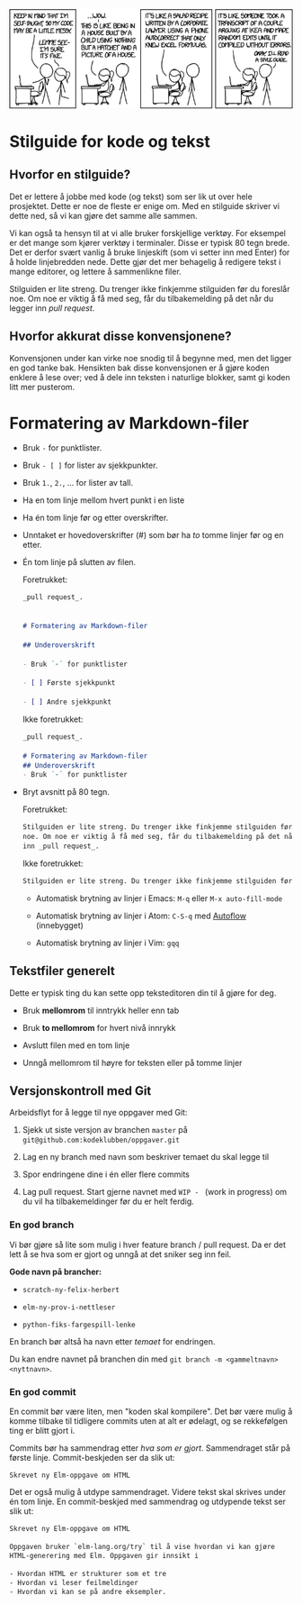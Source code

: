 
<a href="https://xkcd.com/1513/">
<img border="0" alt="Tegneserie fra XKCD om konvensjoner og koding" src="https://github.com/Oisov/oppgave-wiki/blob/master/images/konvensjoner/xkcd.png">
</a>


# Stilguide for kode og tekst

## Hvorfor en stilguide?

Det er lettere å jobbe med kode (og tekst) som ser lik ut over hele prosjektet.
Dette er noe de fleste er enige om. Med en stilguide skriver vi dette ned, så vi
kan gjøre det samme alle sammen.

Vi kan også ta hensyn til at vi alle bruker forskjellige verktøy. For eksempel
er det mange som kjører verktøy i terminaler. Disse er typisk 80 tegn brede. Det
er derfor svært vanlig å bruke linjeskift (som vi setter inn med Enter) for å
holde linjebredden nede. Dette gjør det mer behagelig å redigere tekst i mange
editorer, og lettere å sammenlikne filer.

Stilguiden er lite streng. Du trenger ikke finkjemme stilguiden før du foreslår
noe. Om noe er viktig å få med seg, får du tilbakemelding på det når du legger
inn _pull request_.

## Hvorfor akkurat disse konvensjonene?

Konvensjonen under kan virke noe snodig til å begynne med, men det ligger en god
tanke bak. Hensikten bak disse konvensjonen er å gjøre koden enklere å lese
over; ved å dele inn teksten i naturlige blokker, samt gi koden litt mer
pusterom.


# Formatering av Markdown-filer

- Bruk `-` for punktlister.

- Bruk `- [ ]` for lister av sjekkpunkter.

- Bruk `1.`, `2.`, ... for lister av tall.

- Ha en tom linje mellom hvert punkt i en liste

- Ha én tom linje før og etter overskrifter.

- Unntaket er hovedoverskrifter (#) som bør ha _to_ tomme linjer før og en etter.

- Én tom linje på slutten av filen.

  Foretrukket:

  ```markdown
  _pull request_.


  # Formatering av Markdown-filer

  ## Underoverskrift

  - Bruk `-` for punktlister

  - [ ] Første sjekkpunkt

  - [ ] Andre sjekkpunkt

  ```

  Ikke foretrukket:

  ```markdown
  _pull request_.

  # Formatering av Markdown-filer
  ## Underoverskrift
  - Bruk `-` for punktlister
  ```

- Bryt avsnitt på 80 tegn.

  Foretrukket:

  ```markdown
  Stilguiden er lite streng. Du trenger ikke finkjemme stilguiden før du foreslår
  noe. Om noe er viktig å få med seg, får du tilbakemelding på det når du legger
  inn _pull request_.
  ```

  Ikke foretrukket:

  ```markdown
  Stilguiden er lite streng. Du trenger ikke finkjemme stilguiden før du foreslår noe. Om noe er viktig å få med seg, får du tilbakemelding på det når du legger inn _pull request_.
  ```

  - Automatisk brytning av linjer i Emacs: `M-q` eller `M-x auto-fill-mode`

  - Automatisk brytning av linjer i Atom: `C-S-q` med
    [Autoflow](https://github.com/atom/autoflow) (innebygget)

  - Automatisk brytning av linjer i Vim: `gqq`


## Tekstfiler generelt

Dette er typisk ting du kan sette opp teksteditoren din til å gjøre for deg.

- Bruk **mellomrom** til inntrykk heller enn tab

- Bruk **to mellomrom** for hvert nivå innrykk

- Avslutt filen med en tom linje

- Unngå mellomrom til høyre for teksten eller på tomme linjer


## Versjonskontroll med Git

Arbeidsflyt for å legge til nye oppgaver med Git:

1. Sjekk ut siste versjon av branchen `master` på
   `git@github.com:kodeklubben/oppgaver.git`

2. Lag en ny branch med navn som beskriver temaet du skal legge til

3. Spor endringene dine i én eller flere commits

4. Lag pull request. Start gjerne navnet med `WIP - ` (work in progress) om du
   vil ha tilbakemeldinger før du er helt ferdig.

### En god branch

Vi bør gjøre så lite som mulig i hver feature branch / pull request. Da er det
lett å se hva som er gjort og unngå at det sniker seg inn feil.

**Gode navn på brancher:**

- `scratch-ny-felix-herbert`

- `elm-ny-prov-i-nettleser`

- `python-fiks-fargespill-lenke`

En branch bør altså ha navn etter _temaet_ for endringen.

Du kan endre navnet på branchen din med `git branch -m <gammeltnavn> <nyttnavn>`.

### En god commit

En commit bør være liten, men "koden skal kompilere". Det bør være mulig å komme
tilbake til tidligere commits uten at alt er ødelagt, og se rekkefølgen ting er
blitt gjort i.

Commits bør ha sammendrag etter _hva som er gjort_. Sammendraget står på første
linje. Commit-beskjeden ser da slik ut:

```text
Skrevet ny Elm-oppgave om HTML
```

Det er også mulig å utdype sammendraget. Videre tekst skal skrives under én tom
linje. En commit-beskjed med sammendrag og utdypende tekst ser slik ut:

```text
Skrevet ny Elm-oppgave om HTML

Oppgaven bruker `elm-lang.org/try` til å vise hvordan vi kan gjøre
HTML-generering med Elm. Oppgaven gir innsikt i

- Hvordan HTML er strukturer som et tre
- Hvordan vi leser feilmeldinger
- Hvordan vi kan se på andre eksempler.
```
